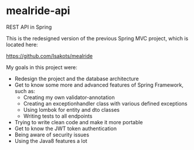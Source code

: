 # mealride-api
REST API in Spring

This is the redesigned version of the previous Spring MVC project, which is located here:

https://github.com/Isakots/mealride


My goals in this project were:
- Redesign the project and the database architecture
- Get to know some more and advanced features of Spring Framework, such as:
  - Creating my own validator-annotation
  - Creating an exceptionhandler class with various defined exceptions
  - Using lombok for entity and dto classes
  - Writing tests to all endpoints
-  Trying to write clean code and make it more portable
- Get to know the JWT token authentication
- Being aware of security issues
- Using the Java8 features a lot
